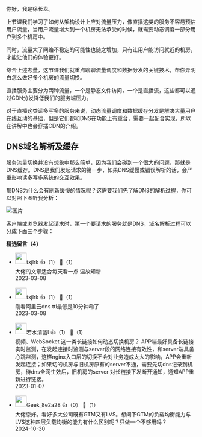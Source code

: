 你好，我是徐长龙。

上节课我们学习了如何从架构设计上应对流量压力，像直播这类的服务不容易预估用户流量，当用户流量增大到一个机房无法承受的时候，就需要动态调度一部分用户到多个机房中。

同时，流量大了网络不稳定的可能性也随之增加，只有让用户能访问就近的机房，才能让他们的体验更好。

综合上述考量，这节课我们就重点聊聊流量调度和数据分发的关键技术，帮你弄明白怎么做好多个机房的流量切换。

直播服务主要分为两种流量，一个是静态文件访问，一个是直播流，这些都可以通过CDN分发降低我们的服务端压力。

对于直播这类读多写多的服务来说，动态流量调度和数据缓存分发是解决大量用户在线互动的基础，但是它们都和DNS在功能上有重合，需要一起配合实现，所以在讲解中也会穿插CDN的介绍。

## DNS域名解析及缓存

服务流量切换并没有想象中那么简单，因为我们会碰到一个很大的问题，那就是DNS缓存。DNS是我们发起请求的第一步，如果DNS缓慢或错误解析的话，会严重影响读多写多系统的交互效果。

那DNS为什么会有刷新缓慢的情况呢？这需要我们先了解DNS的解析过程，你可以对照下图听我分析：

![图片](https://static001.geekbang.org/resource/image/a4/23/a40cfbf0e9ef60f16e75b273dd111823.jpg?wh=1920x1028 "DNS 查找过程")

客户端或浏览器发起请求时，第一个要请求的服务就是DNS，域名解析过程可以分成下面三个步骤：
<div><strong>精选留言（4）</strong></div><ul>
<li><img src="https://static001.geekbang.org/account/avatar/00/12/49/18/0fdc49d7.jpg" width="30px"><span>txjlrk</span> 👍（1） 💬（1）<div>大佬的文章适合每天看一点 温故知新</div>2023-03-08</li><br/><li><img src="https://static001.geekbang.org/account/avatar/00/12/49/18/0fdc49d7.jpg" width="30px"><span>txjlrk</span> 👍（1） 💬（1）<div>刚看阿里云dns ttl最低是10分钟嘞了</div>2023-03-08</li><br/><li><img src="https://static001.geekbang.org/account/avatar/00/10/c6/20/124ae6d4.jpg" width="30px"><span>若水清菡</span> 👍（1） 💬（1）<div>视频、WebSocket 这一类长链接如何动态切换机房？
APP端最好具备长链接实时监测，在发起连接时监测与server段的网络连接有效性，和server端具备心跳监测，这样nginx入口层的切换不会对业务造成太大的影响，APP会重新发起连接；如果切的机房与旧机房原有的server不通，需要先切dns记录到机房，待dns全网生效后，旧机房的server 对长链接下发断开通知，通知APP重新进行链接。</div>2023-01-07</li><br/><li><img src="" width="30px"><span>Geek_8e2a28</span> 👍（0） 💬（1）<div>大佬您好。看好多大公司既有GTM又有LVS。想问下GTM的负载均衡能力与LVS这种四层负载均衡的能力有什么区别呢？只做一个不够用吗？</div>2024-10-30</li><br/>
</ul>